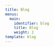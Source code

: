 ```yaml
---
title: Blog
menus:
  main:
    identifier: blog
    title: Blog
    weight: 2
template: blog
---
```



